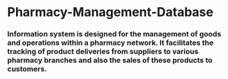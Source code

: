 # Pharmacy-Management-Database
### Information system is designed for the management of goods and operations within a pharmacy network.  It facilitates the tracking of product deliveries from suppliers to various pharmacy branches and also the sales of these products to customers.

